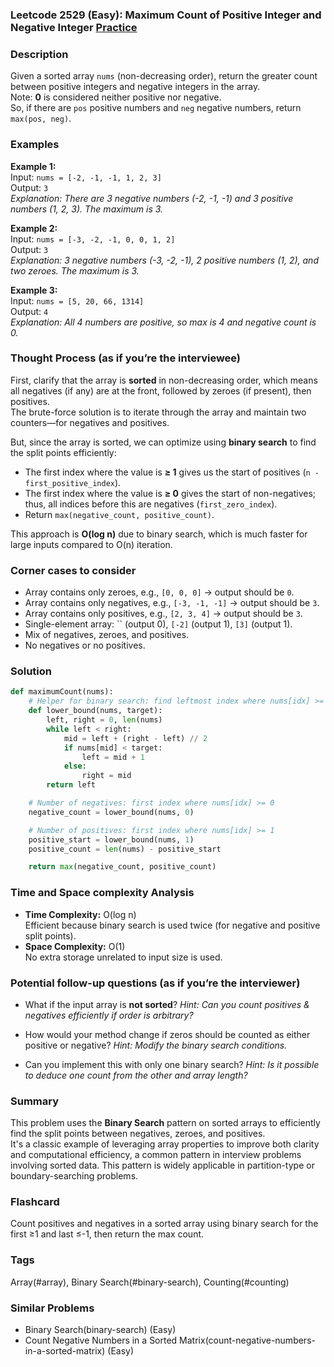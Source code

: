 ### Leetcode 2529 (Easy): Maximum Count of Positive Integer and Negative Integer [Practice](https://leetcode.com/problems/maximum-count-of-positive-integer-and-negative-integer)

### Description  
Given a sorted array `nums` (non-decreasing order), return the greater count between positive integers and negative integers in the array.  
Note: **0** is considered neither positive nor negative.  
So, if there are `pos` positive numbers and `neg` negative numbers, return `max(pos, neg)`.

### Examples  

**Example 1:**  
Input: `nums = [-2, -1, -1, 1, 2, 3]`  
Output: `3`  
*Explanation: There are 3 negative numbers (-2, -1, -1) and 3 positive numbers (1, 2, 3). The maximum is 3.*

**Example 2:**  
Input: `nums = [-3, -2, -1, 0, 0, 1, 2]`  
Output: `3`  
*Explanation: 3 negative numbers (-3, -2, -1), 2 positive numbers (1, 2), and two zeroes. The maximum is 3.*

**Example 3:**  
Input: `nums = [5, 20, 66, 1314]`  
Output: `4`  
*Explanation: All 4 numbers are positive, so max is 4 and negative count is 0.*

### Thought Process (as if you’re the interviewee)  
First, clarify that the array is **sorted** in non-decreasing order, which means all negatives (if any) are at the front, followed by zeroes (if present), then positives.  
The brute-force solution is to iterate through the array and maintain two counters—for negatives and positives.

But, since the array is sorted, we can optimize using **binary search** to find the split points efficiently:
- The first index where the value is **≥ 1** gives us the start of positives (`n - first_positive_index`).
- The first index where the value is **≥ 0** gives the start of non-negatives; thus, all indices before this are negatives (`first_zero_index`).
- Return `max(negative_count, positive_count)`.

This approach is **O(log n)** due to binary search, which is much faster for large inputs compared to O(n) iteration.

### Corner cases to consider  
- Array contains only zeroes, e.g., `[0, 0, 0]` → output should be `0`.
- Array contains only negatives, e.g., `[-3, -1, -1]` → output should be `3`.
- Array contains only positives, e.g., `[2, 3, 4]` → output should be `3`.
- Single-element array: `` (output 0), `[-2]` (output 1), `[3]` (output 1).
- Mix of negatives, zeroes, and positives.
- No negatives or no positives.

### Solution

```python
def maximumCount(nums):
    # Helper for binary search: find leftmost index where nums[idx] >= target
    def lower_bound(nums, target):
        left, right = 0, len(nums)
        while left < right:
            mid = left + (right - left) // 2
            if nums[mid] < target:
                left = mid + 1
            else:
                right = mid
        return left

    # Number of negatives: first index where nums[idx] >= 0
    negative_count = lower_bound(nums, 0)

    # Number of positives: first index where nums[idx] >= 1
    positive_start = lower_bound(nums, 1)
    positive_count = len(nums) - positive_start

    return max(negative_count, positive_count)
```

### Time and Space complexity Analysis  

- **Time Complexity:** O(log n)  
  Efficient because binary search is used twice (for negative and positive split points).
- **Space Complexity:** O(1)  
  No extra storage unrelated to input size is used.

### Potential follow-up questions (as if you’re the interviewer)  

- What if the input array is **not sorted**?
  *Hint: Can you count positives & negatives efficiently if order is arbitrary?*

- How would your method change if zeros should be counted as either positive or negative?
  *Hint: Modify the binary search conditions.*

- Can you implement this with only one binary search?
  *Hint: Is it possible to deduce one count from the other and array length?*

### Summary
This problem uses the **Binary Search** pattern on sorted arrays to efficiently find the split points between negatives, zeroes, and positives.  
It's a classic example of leveraging array properties to improve both clarity and computational efficiency, a common pattern in interview problems involving sorted data. This pattern is widely applicable in partition-type or boundary-searching problems.


### Flashcard
Count positives and negatives in a sorted array using binary search for the first ≥1 and last ≤-1, then return the max count.

### Tags
Array(#array), Binary Search(#binary-search), Counting(#counting)

### Similar Problems
- Binary Search(binary-search) (Easy)
- Count Negative Numbers in a Sorted Matrix(count-negative-numbers-in-a-sorted-matrix) (Easy)